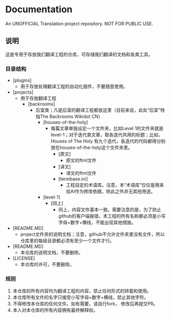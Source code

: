 # Documentation

An UNOFFICIAL Translation project repository. NOT FOR PUBLIC USE.

## 说明

这是专用于存放我们翻译工程的仓库，可存储我们翻译的文档和各类工具。

### 目录结构

- [plugins]
  - 用于存放处理翻译工程的自动化插件，不要随意使用。
- [projects]
  - 用于存放翻译工程
    - [backrooms]
      - 后室类；凡是后室的翻译工程都放这里（目前来说，此处“后室”特指The Backrooms Wikidot CN）
        - [houses-of-the-holy]
          - 每篇文章单独设定一个文件夹，比如Level 1的文件夹就是level-1；对于迭代类文章，取各迭代共用的标题；比如，Houses of The Holy 有九个迭代，各迭代的代码都得分别放在houses-of-the-holy这个文件夹里。
            - [原文]
              - 原文的ftml文件
            - [译文]
              - 译文的ftml文件
            - [termbase.ini]
              - 工程自定的术语库。注意，本“术语库”仅仅是用来给AI作为修改依据，除此之外并无其他用途。
        - [level-1]
          - [同上]
            - 同上，内容文件基本一致。需要注意的是，为了防止github的客户端报错，本工程的所有名称都必须是小写字母+数字+横线，不能出现其他措施。
- [README.MD]
  - project文件夹的说明文档；注意，github不允许文件夹里没有文件，所以仓库里的每级目录都必须有至少一个文件才行。
- [README.MD]
  - 本仓库的说明文档，不要删除。
- [LICENSE]
  - 本仓库的许可，不要删除。

### 规则
1. 本仓库的所有内容均为翻译工程的内容，禁止任何形式的转载和使用。
2. 本仓库所有文件的名字只接受小写字母+数字+横线，禁止其他字符。
3. 不得修改本仓库的任何文件。如有需要，请自行fork，
   修改后再提交PR。
4. 本人对本仓库的所有内容拥有最终解释权。